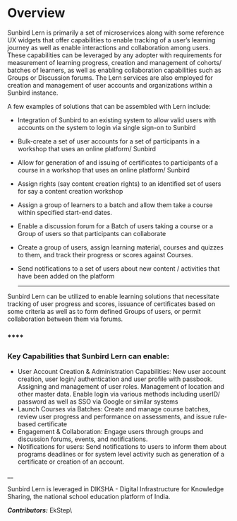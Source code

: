 # Overview

Sunbird Lern is primarily a set of microservices along with some reference UX widgets that offer capabilities to enable tracking of a user’s learning journey as well as enable interactions and collaboration among users. These capabilities can be leveraged by any adopter with requirements for measurement of learning progress, creation and management of cohorts/ batches of learners, as well as enabling collaboration capabilities such as Groups or Discussion forums. The Lern services are also employed for creation and management of user accounts and organizations within a Sunbird instance.

A few examples of solutions that can be assembled with Lern include:

* Integration of Sunbird to an existing system to allow valid users with accounts on the system to login via single sign-on to Sunbird
* Bulk-create a set of user accounts for a set of participants in a workshop that uses an online platform/ Sunbird
* Allow for generation of and issuing of certificates to participants of a course in a workshop that uses an online platform/ Sunbird
* Assign rights (say content creation rights) to an identified set of users for say a content creation workshop
* Assign a group of learners to a batch and allow them take a course within specified start-end dates.
* Enable a discussion forum for a Batch of users taking a course or a Group of users so that participants can collaborate
* Create a group of users, assign learning material, courses and quizzes to them, and track their progress or scores against Courses.
*   Send notifications to a set of users about new content / activities that have been added on the platform

    ***

Sunbird Lern can be utilized to enable learning solutions that necessitate tracking of user progress and scores, issuance of certificates based on some criteria as well as to form defined Groups of users, or permit collaboration between them via forums.

### \*\*\*\*

### **Key Capabilities that Sunbird Lern can enable:**

* User Account Creation & Administration Capabilities: New user account creation, user login/ authentication and user profile with passbook. Assigning and management of user roles. Management of location and other master data. Enable login via various methods including userID/ password as well as SSO via Google or similar systems
* Launch Courses via Batches: Create and manage course batches, review user progress and performance on assessments, and issue rule-based certificate
* Engagement & Collaboration: Engage users through groups and discussion forums, events, and notifications.
* Notifications for users: Send notifications to users to inform them about programs deadlines or for system level activity such as generation of a certificate or creation of an account.

\_\_

Sunbird Lern is leveraged in DIKSHA - Digital Infrastructure for Knowledge Sharing, the national school education platform of India.

_**Contributors:**_ EkStep\\
